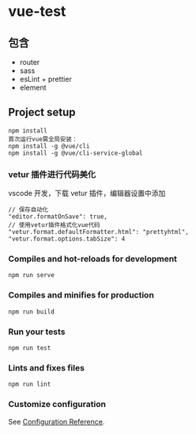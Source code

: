 # vue-test

## 包含
+ router
+ sass
+ esLint + prettier
+ element

## Project setup

```
npm install
首次运行vue需全局安装：
npm install -g @vue/cli
npm install -g @vue/cli-service-global
```

### vetur 插件进行代码美化

vscode 开发，下载 vetur 插件，编辑器设置中添加

```
// 保存自动化
"editor.formatOnSave": true,
// 使用vetur插件格式化vue代码
"vetur.format.defaultFormatter.html": "prettyhtml",
"vetur.format.options.tabSize": 4
```

### Compiles and hot-reloads for development

```
npm run serve
```

### Compiles and minifies for production

```
npm run build
```

### Run your tests

```
npm run test
```

### Lints and fixes files

```
npm run lint
```

### Customize configuration

See [Configuration Reference](https://cli.vuejs.org/config/).
